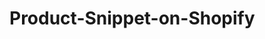 # Product-Snippet-on-Shopify

<script type="application/ld+json">
    {
      "@context": "https://schema.org/",
      "@type": "Product",
      "name": "{{ product.title }}",
      "image": "https:{{ product.featured_image.src | img_url: "master" }}",
      "description": "{{ page_description}}",
      "sku": "{{ product.selected_or_first_available_variant.sku }}",
      "mpn": "{{ product.selected_or_first_available_variant.id }}",
      "brand": {
        "@type": "Brand",
        "name": "{{ product.selected_or_first_available_variant.vendor }}"
      },
      "review": {
        "@type": "Review",
        "reviewRating": {
          "@type": "Rating",
          "ratingValue": "4",
          "bestRating": "5"
        },
        "author": {
          "@type": "Person",
          "name": "{{ shop.name }}"
        }
      },
      "aggregateRating": {
        "@type": "AggregateRating",
        "ratingValue": "4.4",
        "reviewCount": "89"
      },
      "offers": {
        "@type": "Offer",
        "url": "{{ product.url }}",
        "priceCurrency":"{{ shop.currency }}",
"price":"{{ product.price }}",
        "priceValidUntil": " ",
        "itemCondition": "https://schema.org/UsedCondition",
        "availability": "https://schema.org/InStock"
      }
    }
    </script>
